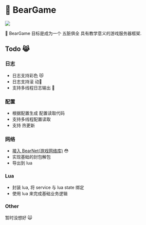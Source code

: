 # 🐻 BearGame

<a href="https://github.com/Yu2erer/BearGame/actions?query=workflow%3Abuild"><img src="https://github.com/Yu2erer/BearGame/workflows/build/badge.svg?branch=master"></a>

🐻 BearGame 目标是成为一个 五脏俱全 具有教学意义的游戏服务器框架.

## Todo 😹
### 日志
* 日志支持彩色 😻
* 日志支持滚 动🔨
* 支持多线程日志输出 👀
### 配置
* 根据配置生成 配置读取代码
* 支持多线程配置读取
* 支持 热更新
### 网络
* [接入 BearNet(游戏网络库)](https://github.com/Yu2erer/BearNet/) 😳
* 实现基础的封包解包
* 导出到 lua
### Lua
* 封装 lua, 将 service 与 lua state 绑定
* 使用 lua 来完成基础业务逻辑
### Other
暂时没想好 🙀
